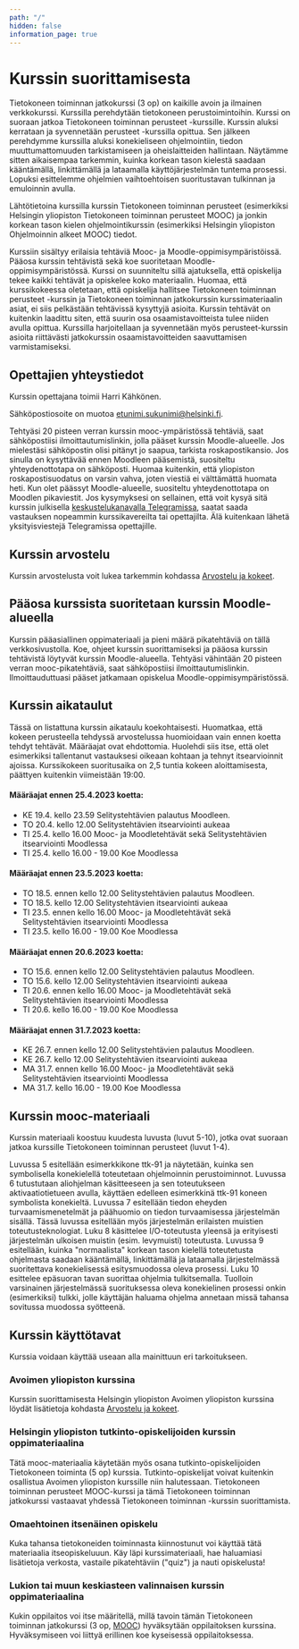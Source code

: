 ```yaml
---
path: "/"
hidden: false
information_page: true
---
```


# Kurssin suorittamisesta

Tietokoneen toiminnan jatkokurssi (3 op) on kaikille avoin ja ilmainen verkkokurssi. Kurssilla perehdytään tietokoneen perustoimintoihin. Kurssi on suoraan jatkoa Tietokoneen toiminnan perusteet -kurssille. Kurssin aluksi kerrataan ja syvennetään perusteet -kurssilla opittua. Sen jälkeen perehdymme kurssilla aluksi konekieliseen ohjelmointiin, tiedon muuttumattomuuden tarkistamiseen ja oheislaitteiden hallintaan. Näytämme sitten aikaisempaa tarkemmin, kuinka korkean tason kielestä saadaan kääntämällä, linkittämällä ja lataamalla käyttöjärjestelmän tuntema prosessi. Lopuksi esittelemme ohjelmien vaihtoehtoisen suoritustavan tulkinnan ja emuloinnin avulla.

Lähtötietoina kurssilla kurssin Tietokoneen toiminnan perusteet (esimerkiksi Helsingin yliopiston Tietokoneen toiminnan perusteet MOOC) ja jonkin korkean tason kielen ohjelmointikurssin (esimerkiksi Helsingin yliopiston Ohjelmoinnin alkeet MOOC) tiedot.

Kurssiin sisältyy erilaisia tehtäviä Mooc- ja Moodle-oppimisympäristöissä. Pääosa kurssin tehtävistä sekä koe suoritetaan Moodle-oppimisympäristössä. Kurssi on suunniteltu sillä ajatuksella, että opiskelija tekee kaikki tehtävät ja opiskelee koko materiaalin. Huomaa, että kurssikokeessa oletetaan, että opiskelija hallitsee Tietokoneen toiminnan perusteet -kurssin ja Tietokoneen toiminnan jatkokurssin kurssimateriaalin asiat, ei siis pelkästään tehtävissä kysyttyjä asioita. Kurssin tehtävät on kuitenkin laadittu siten, että suurin osa osaamistavoitteista tulee niiden avulla opittua. Kurssilla harjoitellaan ja syvennetään myös perusteet-kurssin asioita riittävästi jatkokurssin osaamistavoitteiden saavuttamisen varmistamiseksi.

## Opettajien yhteystiedot
Kurssin opettajana toimii Harri Kähkönen.

Sähköpostiosoite on muotoa etunimi.sukunimi@helsinki.fi.

Tehtyäsi 20 pisteen verran kurssin mooc-ympäristössä tehtäviä, saat sähköpostiisi ilmoittautumislinkin, jolla pääset kurssin Moodle-alueelle. Jos mielestäsi sähköpostin olisi pitänyt jo saapua, tarkista roskapostikansio. Jos sinulla on kysyttävää ennen Moodleen pääsemistä, suositeltu yhteydenottotapa on sähköposti. Huomaa kuitenkin, että yliopiston roskapostisuodatus on varsin vahva, joten viestiä ei välttämättä huomata heti. Kun olet päässyt Moodle-alueelle, suositeltu yhteydenottotapa on Moodlen pikaviestit. Jos kysymyksesi on sellainen, että voit kysyä sitä kurssin julkisella [keskustelukanavalla Telegramissa](https://t.me/tkt_tito), saatat saada vastauksen nopeammin kurssikavereilta tai opettajilta. Älä kuitenkaan lähetä yksityisviestejä Telegramissa opettajille.

## Kurssin arvostelu
Kurssin arvostelusta voit lukea tarkemmin kohdassa [Arvostelu ja kokeet](arvostelu-ja-kokeet).

## Pääosa kurssista suoritetaan kurssin Moodle-alueella
Kurssin pääasiallinen oppimateriaali ja pieni määrä pikatehtäviä on tällä verkkosivustolla. Koe, ohjeet kurssin suorittamiseksi ja pääosa kurssin tehtävistä löytyvät kurssin Moodle-alueella.
Tehtyäsi vähintään 20 pisteen verran mooc-pikatehtäviä, saat sähköpostiisi ilmoittautumislinkin. Ilmoittauduttuasi pääset jatkamaan opiskelua Moodle-oppimisympäristössä.

## Kurssin aikataulut
Tässä on listattuna kurssin aikataulu koekohtaisesti. Huomatkaa, että kokeen perusteella tehdyssä arvostelussa huomioidaan vain ennen koetta tehdyt tehtävät. Määräajat ovat ehdottomia. Huolehdi siis itse, että olet esimerkiksi tallentanut vastauksesi oikeaan kohtaan ja tehnyt itsearvioinnit ajoissa. Kurssikokeen suoritusaika on 2,5 tuntia kokeen aloittamisesta, päättyen kuitenkin viimeistään 19:00.

#### Määräajat ennen 25.4.2023 koetta:
- KE 19.4. kello 23.59 Selitystehtävien palautus Moodleen.
- TO 20.4. kello 12.00 Selitystehtävien itsearviointi aukeaa
- TI 25.4. kello 16.00 Mooc- ja Moodletehtävät sekä Selitystehtävien itsearviointi Moodlessa
- TI 25.4. kello 16.00 - 19.00 Koe Moodlessa

#### Määräajat ennen 23.5.2023 koetta:
- TO 18.5. ennen kello 12.00 Selitystehtävien palautus Moodleen.
- TO 18.5. kello 12.00 Selitystehtävien itsearviointi aukeaa
- TI 23.5. ennen kello 16.00 Mooc- ja Moodletehtävät sekä Selitystehtävien itsearviointi Moodlessa
- TI 23.5. kello 16.00 - 19.00 Koe Moodlessa

#### Määräajat ennen 20.6.2023 koetta:
- TO 15.6. ennen kello 12.00 Selitystehtävien palautus Moodleen.
- TO 15.6. kello 12.00 Selitystehtävien itsearviointi aukeaa
- TI 20.6. ennen kello 16.00 Mooc- ja Moodletehtävät sekä Selitystehtävien itsearviointi Moodlessa
- TI 20.6. kello 16.00 - 19.00 Koe Moodlessa

#### Määräajat ennen 31.7.2023 koetta:
- KE 26.7. ennen kello 12.00 Selitystehtävien palautus Moodleen.
- KE 26.7. kello 12.00 Selitystehtävien itsearviointi aukeaa
- MA 31.7. ennen kello 16.00 Mooc- ja Moodletehtävät sekä Selitystehtävien itsearviointi Moodlessa
- MA 31.7. kello 16.00 - 19.00 Koe Moodlessa


## Kurssin mooc-materiaali
Kurssin materiaali koostuu kuudesta luvusta (luvut 5-10), jotka ovat suoraan jatkoa kurssille Tietokoneen toiminnan perusteet (luvut 1-4).

Luvussa 5 esitellään esimerkkikone ttk-91 ja näytetään, kuinka sen symbolisella konekielellä toteutetaan ohjelmoinnin perustoiminnot. Luvussa 6 tutustutaan aliohjelman käsitteeseen ja sen toteutukseen aktivaatiotietueen avulla, käyttäen edelleen esimerkkinä ttk-91 koneen symbolista konekieltä. Luvussa 7 esitellään tiedon eheyden turvaamismenetelmät ja päähuomio on tiedon turvaamisessa järjestelmän sisällä. Tässä luvussa esitellään myös järjestelmän erilaisten muistien toteutusteknologiat. Luku 8 käsittelee I/O-toteutusta yleensä ja erityisesti järjestelmän ulkoisen muistin (esim. levymuisti) toteutusta. Luvussa 9 esitellään, kuinka "normaalista" korkean tason kielellä toteutetusta ohjelmasta saadaan kääntämällä, linkittämällä ja lataamalla järjestelmässä suoritettava konekielisessä esitysmuodossa oleva prosessi. Luku 10 esittelee epäsuoran tavan suorittaa ohjelmia tulkitsemalla. Tuolloin varsinainen järjestelmässä suorituksessa oleva konekielinen prosessi onkin (esimerkiksi) tulkki, jolle käyttäjän haluama ohjelma annetaan missä tahansa sovitussa muodossa syötteenä.

## Kurssin käyttötavat
Kurssia voidaan käyttää useaan alla mainittuun eri tarkoitukseen.

### Avoimen yliopiston kurssina
Kurssin suorittamisesta Helsingin yliopiston Avoimen yliopiston kurssina löydät lisätietoja kohdasta [Arvostelu ja kokeet](arvostelu-ja-kokeet).

### Helsingin yliopiston tutkinto-opiskelijoiden kurssin oppimateriaalina
Tätä mooc-materiaalia käytetään myös osana tutkinto-opiskelijoiden Tietokoneen toiminta (5 op) kurssia. Tutkinto-opiskelijat voivat kuitenkin osallistua Avoimen yliopiston kurssille niin halutessaan. Tietokoneen toiminnan perusteet MOOC-kurssi ja tämä Tietokoneen toiminnan jatkokurssi vastaavat yhdessä Tietokoneen toiminnan -kurssin suorittamista.

### Omaehtoinen itsenäinen opiskelu
Kuka tahansa tietokoneiden toiminnasta kiinnostunut voi käyttää tätä materiaalia itseopiskeluuun. Käy läpi kurssimateriaali, hae haluamiasi lisätietoja verkosta, vastaile pikatehtäviin ("quiz") ja nauti opiskelusta!

### Lukion tai muun keskiasteen valinnaisen kurssin oppimateriaalina
Kukin oppilaitos voi itse määritellä, millä tavoin tämän Tietokoneen toiminnan jatkokurssi (3 op, [MOOC](https://mooc.fi/)) hyväksytään oppilaitoksen kurssina. Hyväksymiseen voi liittyä erillinen koe kyseisessä oppilaitoksessa.


